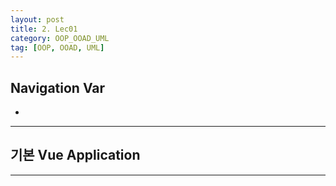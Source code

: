 ```yaml
---
layout: post
title: 2. Lec01
category: OOP_OOAD_UML
tag: [OOP, OOAD, UML]
---
```


## Navigation Var

- **[]()**

---

## 기본 Vue Application

---
